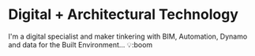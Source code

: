 # Digital + Architectural Technology

I'm a digital specialist and maker tinkering with BIM, Automation, Dynamo and data for the Built Environment... :bulb::boom
